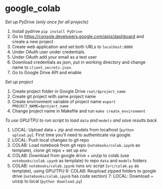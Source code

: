 google_colab
==============================

*Set up PyDrive (only once for all projects)*
1. Install pydrive `pip install PyDrive`
2. Go to https://console.developers.google.com/apis/dashboard and create a new project
3. Create web application and set both URLs to `localhost:8000`
4. Under OAuth user under credentials.
5. Under OAuth add your email as a test user
6. Download credentials as json, put in working directory and change name to `client_secrets.json`.
7. Go to Google Drive API and enable

*Set up project*
1. Create project folder in Google Drive `root/$project_name`
2. Create git project with same project name
3. Create environment variable of project name `export PROJECT_NAME=$project_name`
4. Change project name in Makefile and run `make create_environment`

*To use GPU/TPU to run script to load `data` and `models` and save results back*
1. LOCAL: Upload data + zip and models from localhost (`python upload.py`). First time you'll need to authenticate via google.
2. LOCAL: Push local changes to git repo
3. COLAB: Load notebook from git repo (`notebooks/colab.ipynb` as template), clone git repo + set up env
4. COLAB: Download from google drive + unzip to colab (use `notebooks/colab.ipynb` as template) to repo `data` and `models` folders
5. COLAB: `notebooks/colab.ipynb` runs src script (`src/colab.py` as template), using GPU/TPU
6: COLAB: Reupload zipped folders to google drive (`notebooks/colab.ipynb` has code section)
7: LOCAL: Download + unzip to local  (`python download.py`)
